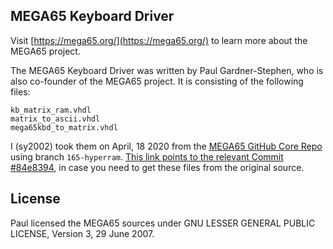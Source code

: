 MEGA65 Keyboard Driver
----------------------

Visit [https://mega65.org/](https://mega65.org/) to learn more about the
MEGA65 project.

The MEGA65 Keyboard Driver was written by Paul Gardner-Stephen, who is also
co-founder of the MEGA65 project. It is consisting of the following files:

```
kb_matrix_ram.vhdl
matrix_to_ascii.vhdl
mega65kbd_to_matrix.vhdl
```

I (sy2002) took them on April, 18 2020 from the
[MEGA65 GitHub Core Repo](https://github.com/MEGA65/mega65-core)
using branch `165-hyperram`.
[This link points to the relevant Commit #84e8394](https://github.com/MEGA65/mega65-core/tree/84e8394524814a4ac34e8722211642f0cabdaf31/src/vhdl),
in case you need to get these files from the original source.

License
-------

Paul licensed the MEGA65 sources under GNU LESSER GENERAL PUBLIC LICENSE,
Version 3, 29 June 2007.
